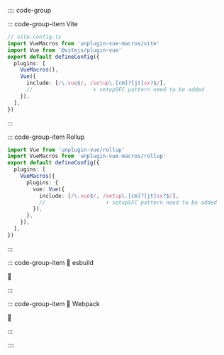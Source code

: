 :::: code-group

::: code-group-item Vite

```ts {7-11}
// vite.config.ts
import VueMacros from 'unplugin-vue-macros/vite'
import Vue from '@vitejs/plugin-vue'
export default defineConfig({
  plugins: [
    VueMacros(),
    Vue({
      include: [/\.vue$/, /setup\.[cm]?[jt]sx?$/],
      //                   ⬆️ setupSFC pattern need to be added
    }),
  ],
})
```

:::

::: code-group-item Rollup

```ts {6-13}
import Vue from 'unplugin-vue/rollup'
import VueMacros from 'unplugin-vue-macros/rollup'
export default defineConfig({
  plugins: [
    VueMacros({
      plugins: {
        vue: Vue({
          include: [/\.vue$/, /setup\.[cm]?[jt]sx?$/],
          //                   ⬆️ setupSFC pattern need to be added
        }),
      },
    }),
  ],
})
```

:::

::: code-group-item 🚧 esbuild

:construction:

:::

::: code-group-item 🚧 Webpack

:construction:

:::

::::